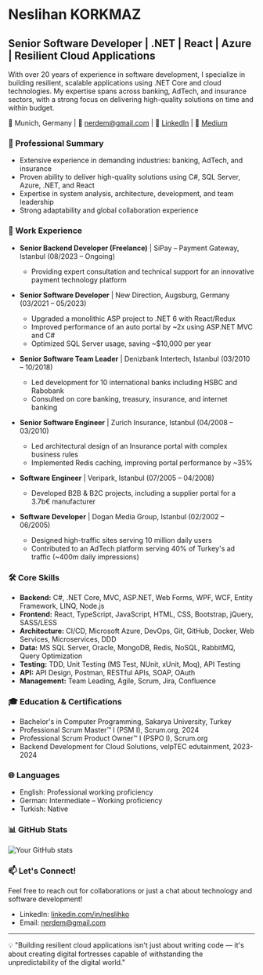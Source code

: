 # Neslihan KORKMAZ

## Senior Software Developer | .NET | React | Azure | Resilient Cloud Applications

With over 20 years of experience in software development, I specialize in building resilient, scalable applications using .NET Core and cloud technologies. My expertise spans across banking, AdTech, and insurance sectors, with a strong focus on delivering high-quality solutions on time and within budget.

📍 Munich, Germany | 📧 nerdem@gmail.com | 🔗 [LinkedIn](https://linkedin.com/in/neslihko) | 🔗 [Medium](https://medium.com/@neslihanerdem)

### 🚀 Professional Summary

- Extensive experience in demanding industries: banking, AdTech, and insurance
- Proven ability to deliver high-quality solutions using C#, SQL Server, Azure, .NET, and React
- Expertise in system analysis, architecture, development, and team leadership
- Strong adaptability and global collaboration experience

### 💼 Work Experience

- **Senior Backend Developer (Freelance)** | SiPay – Payment Gateway, Istanbul (08/2023 – Ongoing)
  - Providing expert consultation and technical support for an innovative payment technology platform
  
- **Senior Software Developer** | New Direction, Augsburg, Germany (03/2021 – 05/2023)
  - Upgraded a monolithic ASP project to .NET 6 with React/Redux
  - Improved performance of an auto portal by ~2x using ASP.NET MVC and C#
  - Optimized SQL Server usage, saving ~$10,000 per year

- **Senior Software Team Leader** | Denizbank Intertech, Istanbul (03/2010 – 10/2018)
  - Led development for 10 international banks including HSBC and Rabobank
  - Consulted on core banking, treasury, insurance, and internet banking

- **Senior Software Engineer** | Zurich Insurance, Istanbul (04/2008 – 03/2010)
  - Led architectural design of an Insurance portal with complex business rules
  - Implemented Redis caching, improving portal performance by ~35%

- **Software Engineer** | Veripark, Istanbul (07/2005 – 04/2008)
  - Developed B2B & B2C projects, including a supplier portal for a 3.7b€ manufacturer

- **Software Developer** | Dogan Media Group, Istanbul (02/2002 – 06/2005)
  - Designed high-traffic sites serving 10 million daily users
  - Contributed to an AdTech platform serving 40% of Turkey's ad traffic (~400m daily impressions)

### 🛠 Core Skills

- **Backend:** C#, .NET Core, MVC, ASP.NET, Web Forms, WPF, WCF, Entity Framework, LINQ, Node.js
- **Frontend:** React, TypeScript, JavaScript, HTML, CSS, Bootstrap, jQuery, SASS/LESS
- **Architecture:** CI/CD, Microsoft Azure, DevOps, Git, GitHub, Docker, Web Services, Microservices, DDD
- **Data:** MS SQL Server, Oracle, MongoDB, Redis, NoSQL, RabbitMQ, Query Optimization
- **Testing:** TDD, Unit Testing (MS Test, NUnit, xUnit, Moq), API Testing
- **API:** API Design, Postman, RESTful APIs, SOAP, OAuth
- **Management:** Team Leading, Agile, Scrum, Jira, Confluence

### 🎓 Education & Certifications

- Bachelor's in Computer Programming, Sakarya University, Turkey
- Professional Scrum Master™ I (PSM I), Scrum.org, 2024
- Professional Scrum Product Owner™ I (PSPO I), Scrum.org
- Backend Development for Cloud Solutions, velpTEC edutainment, 2023-2024

### 🌐 Languages

- English: Professional working proficiency
- German: Intermediate – Working proficiency
- Turkish: Native

### 📊 GitHub Stats

![Your GitHub stats](https://github-readme-stats.vercel.app/api?username=yourusername&show_icons=true)

### 📫 Let's Connect!

Feel free to reach out for collaborations or just a chat about technology and software development!

- LinkedIn: [linkedin.com/in/neslihko](https://linkedin.com/in/neslihko)
- Email: nerdem@gmail.com

---

💡 "Building resilient cloud applications isn't just about writing code — it's about creating digital fortresses capable of withstanding the unpredictability of the digital world."
